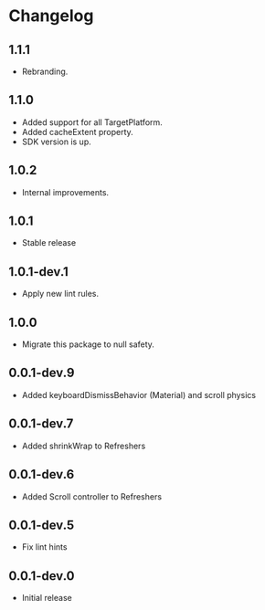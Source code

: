 # Changelog

## 1.1.1

* Rebranding.

## 1.1.0

* Added support for all TargetPlatform.
* Added cacheExtent property.
* SDK version is up.

## 1.0.2

* Internal improvements.

## 1.0.1

* Stable release

## 1.0.1-dev.1

* Apply new lint rules.

## 1.0.0

* Migrate this package to null safety.

## 0.0.1-dev.9

* Added keyboardDismissBehavior (Material) and scroll physics

## 0.0.1-dev.7

* Added shrinkWrap to Refreshers

## 0.0.1-dev.6

* Added Scroll controller to Refreshers

## 0.0.1-dev.5

* Fix lint hints

## 0.0.1-dev.0

* Initial release
